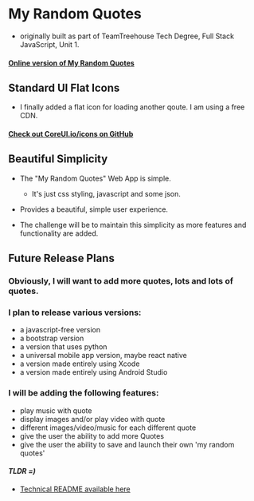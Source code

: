 # My Random Quotes

  - originally built as part of TeamTreehouse Tech Degree, Full Stack JavaScript, Unit 1.

#### **[Online version of My Random Quotes](https://pereznetworks.github.io/My-Random-Quotes-Web-App)**

## Standard UI Flat Icons

  - I finally added a flat icon for loading another qoute. I am using a free CDN.

#### **[Check out CoreUI.io/icons on GitHub](https://github.com/coreui/coreui-icons)**

## Beautiful Simplicity

  - The "My Random Quotes" Web App is simple.
    - It's just css styling, javascript and some json.


  - Provides a beautiful, simple user experience.


  - The challenge will be to maintain this simplicity as more features and functionality are added.

## Future Release Plans

### Obviously, I will want to add more quotes, lots and lots of quotes.

### I plan to release various versions:
  - a javascript-free version
  - a bootstrap version
  - a version that uses python
  - a universal mobile app version, maybe react native
  - a version made entirely using Xcode
  - a version made entirely using Android Studio

### I will be adding the following features:
  - play music with quote
  - display images and/or play video with quote
  - different images/video/music for each different quote
  - give the user the ability to add more Quotes
  - give the user the ability to save and launch their own 'my random quotes'

#### ***TLDR =)***
  - [Technical README available here](TechnicalReadme.md#technical-readme)

